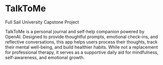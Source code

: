 # TalkToMe
Full Sail University Capstone Project

TalkToMe is a personal journal and self-help companion powered by OpenAI. Designed to provide thoughtful prompts, emotional check-ins, and reflective conversations, this app helps users process their thoughts, track their mental well-being, and build healthier habits. While not a replacement for professional therapy, it serves as a supportive daily aid for mindfulness, self-awareness, and emotional growth.
